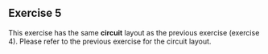 ## Exercise 5

This exercise has the same **circuit** layout as the previous exercise
(exercise 4). Please refer to the previous exercise for the circuit layout.
